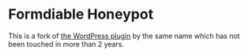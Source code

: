# Formdiable Honeypot

This is a fork of [the WordPress plugin](https://wordpress.org/plugins/formidable-honeypot/) by the same name which has not been touched in more than 2 years.